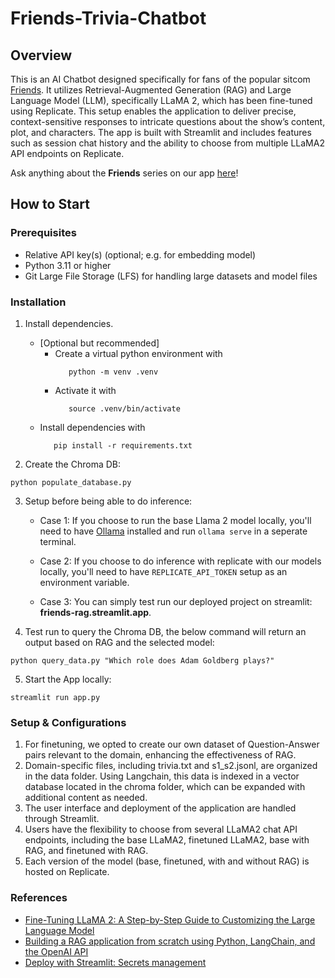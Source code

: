 # Friends-Trivia-Chatbot

## Overview

This is an AI Chatbot designed specifically for fans of the popular sitcom [Friends](https://en.wikipedia.org/wiki/Friends). It utilizes Retrieval-Augmented Generation (RAG) and Large Language Model (LLM), specifically LLaMA 2, which has been fine-tuned using Replicate. This setup enables the application to deliver precise, context-sensitive responses to intricate questions about the show’s content, plot, and characters. The app is built with Streamlit and includes features such as session chat history and the ability to choose from multiple LLaMA2 API endpoints on Replicate.

Ask anything about the **Friends** series on our app [here](https://friends-rag.streamlit.app/)!

## How to Start

### Prerequisites

- Relative API key(s) (optional; e.g. for embedding model)
- Python 3.11 or higher
- Git Large File Storage (LFS) for handling large datasets and model files

### Installation

1. Install dependencies.

   - [Optional but recommended] 
      - Create a virtual python environment with 
         ```
            python -m venv .venv
         ```
      - Activate it with 
         ```
            source .venv/bin/activate
         ```
   - Install dependencies with 
      ```
         pip install -r requirements.txt
      ```

2. Create the Chroma DB:
```
python populate_database.py
```

3. Setup before being able to do inference:

   - Case 1: If you choose to run the base Llama 2 model locally, you'll need to have [Ollama](https://ollama.com/) installed and run `ollama serve` in a seperate terminal.

   - Case 2: If you choose to do inference with replicate with our models locally, you'll need to have `REPLICATE_API_TOKEN` setup as an environment variable.

   - Case 3: You can simply test run our deployed project on streamlit: **friends-rag.streamlit.app**.

4. Test run to query the Chroma DB, the below command will return an output based on RAG and the selected model:
```
python query_data.py "Which role does Adam Goldberg plays?"
```

5. Start the App locally:
```
streamlit run app.py
```

### Setup & Configurations
1. For finetuning, we opted to create our own dataset of Question-Answer pairs relevant to the domain, enhancing the effectiveness of RAG.
2. Domain-specific files, including trivia.txt and s1_s2.jsonl, are organized in the data folder. Using Langchain, this data is indexed in a vector database located in the chroma folder, which can be expanded with additional content as needed.
3. The user interface and deployment of the application are handled through Streamlit.
4. Users have the flexibility to choose from several LLaMA2 chat API endpoints, including the base LLaMA2, finetuned LLaMA2, base with RAG, and finetuned with RAG.
5. Each version of the model (base, finetuned, with and without RAG) is hosted on Replicate.

### References
- [Fine-Tuning LLaMA 2: A Step-by-Step Guide to Customizing the Large Language Model](https://www.datacamp.com/tutorial/fine-tuning-llama-2)
- [Building a RAG application from scratch using Python, LangChain, and the OpenAI API](https://www.youtube.com/watch?v=BrsocJb-fAo&t=3685s)
- [Deploy with Streamlit: Secrets management](https://docs.streamlit.io/deploy/streamlit-community-cloud/deploy-your-app/secrets-management)